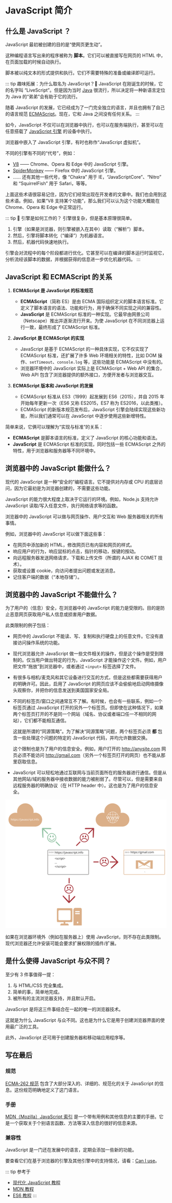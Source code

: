 # JavaScript 简介

## 什么是 JavaScript ？

JavaScript 最初被创建的目的是“使网页更生动”。

这种编程语言写出来的程序被称为 **脚本**。它们可以被直接写在网页的 HTML 中，在页面加载的时候自动执行。

脚本被以纯文本的形式提供和执行。它们不需要特殊的准备或编译即可运行。

::: tip 趣味拓展：为什么取名为 JavaScript？🤔
JavaScript 在刚诞生的时候，它的名字叫 “LiveScript”。但是因为当时 [Java](https://zh.wikipedia.org/wiki/Java) 很流行，所以决定将一种新语言定位为 Java 的“弟弟”会有助于它的流行。

随着 JavaScript 的发展，它已经成为了一门完全独立的语言，并且也拥有了自己的语言规范 [ECMAScript](https://zh.wikipedia.org/wiki/ECMAScript)。现在，它和 Java 之间没有任何关系。
:::

如今，JavaScript 不仅可以在浏览器中执行，也可以在服务端执行，甚至可以在任意搭载了 [JavaScript 引擎](https://zh.wikipedia.org/wiki/JavaScript%E5%BC%95%E6%93%8E) 的设备中执行。

浏览器中嵌入了 JavaScript 引擎，有时也称作“JavaScript 虚拟机”。

不同的引擎有不同的“代号”，例如：

- [V8](https://zh.wikipedia.org/wiki/V8_(JavaScript%E5%BC%95%E6%93%8E)) —— Chrome、Opera 和 Edge 中的 JavaScript 引擎。
- [SpiderMonkey](https://zh.wikipedia.org/wiki/SpiderMonkey) —— Firefox 中的 JavaScript 引擎。
- …… 还有其他一些代号，像 “Chakra” 用于 IE，“JavaScriptCore”、“Nitro” 和 “SquirrelFish” 用于 Safari，等等。

上面这些术语很容易记住，因为它们经常出现在开发者的文章中。我们也会用到这些术语。例如，如果“V8 支持某个功能”，那么我们可以认为这个功能大概能在 Chrome、Opera 和 Edge 中正常运行。

::: tip 🤔 引擎是如何工作的？
引擎很复杂，但是基本原理很简单。

1. 引擎（如果是浏览器，则引擎被嵌入在其中）读取（“解析”）脚本。
2. 然后，引擎将脚本转化（“编译”）为机器语言。
3. 然后，机器代码快速地执行。

引擎会对流程中的每个阶段都进行优化。它甚至可以在编译的脚本运行时监视它，分析流经该脚本的数据，并根据获得的信息进一步优化机器代码。
:::

## JavaScript 和 ECMAScript 的关系

1. **ECMAScript 是 JavaScript 的标准规范**
   - **ECMAScript**（简称 ES）是由 ECMA 国际组织定义的脚本语言标准。它定义了脚本语言的语法、功能和行为，用于确保不同实现之间的兼容性。
   - **JavaScript** 是 ECMAScript 标准的一种实现。它最早由网景公司（Netscape）推出并逐渐流行开来。为使 JavaScript 在不同浏览器上运行一致，最终形成了 ECMAScript 标准。

2. **JavaScript 是 ECMAScript 的实现**
   - JavaScript 是基于 ECMAScript 的一种具体实现，它不仅实现了 ECMAScript 标准，还扩展了许多 Web 环境相关的特性，比如 DOM 操作、`setTimeout`、`console.log` 等，这些功能是 ECMAScript 中没有的。
   - 浏览器环境中的 JavaScript 实际上是 ECMAScript + Web API 的集合，Web API 包含了浏览器提供的额外接口，方便开发者与浏览器交互。

3. **ECMAScript 版本和 JavaScript 的发展**
   - ECMAScript 标准从 ES3（1999）起发展到 ES6（2015），并自 2015 年开始每年更新一次（ES6 又称 ES2015，ES7 称为 ES2016，以此类推）。
   - ECMAScript 的新版本规范发布后，JavaScript 引擎会陆续实现这些新功能，所以我们通常可以在 JavaScript 中逐步使用这些新增特性。

简单来说，它俩可以理解为“实现与标准”的关系：

- **ECMAScript** 是脚本语言的标准，定义了 JavaScript 的核心功能和语法。
- **JavaScript** 是 ECMAScript 标准的实现，同时包括一些 ECMAScript 之外的特性，用于浏览器和服务器等不同环境中。

## 浏览器中的 JavaScript 能做什么？

现代的 JavaScript 是一种“安全的”编程语言。它不提供对内存或 CPU 的底层访问，因为它最初是为浏览器创建的，不需要这些功能。

JavaScript 的能力很大程度上取决于它运行的环境。例如，Node.js 支持允许 JavaScript 读取/写入任意文件，执行网络请求等的函数。

浏览器中的 JavaScript 可以做与网页操作、用户交互和 Web 服务器相关的所有事情。

例如，浏览器中的 JavaScript 可以做下面这些事：

- 在网页中添加新的 HTML，修改网页已有内容和网页的样式。
- 响应用户的行为，响应鼠标的点击，指针的移动，按键的按动。
- 向远程服务器发送网络请求，下载和上传文件（所谓的 AJAX 和 COMET 技术）。
- 获取或设置 cookie，向访问者提出问题或发送消息。
- 记住客户端的数据（“本地存储”）。

## 浏览器中的 JavaScript 不能做什么？

为了用户的（信息）安全，在浏览器中的 JavaScript 的能力是受限的。目的是防止恶意网页获取用户私人信息或损害用户数据。

此类限制的例子包括：

- 网页中的 JavaScript 不能读、写、复制和执行硬盘上的任意文件。它没有直接访问操作系统的功能。

- 现代浏览器允许 JavaScript 做一些文件相关的操作，但是这个操作是受到限制的。仅当用户做出特定的行为，JavaScript 才能操作这个文件。例如，用户把文件“拖放”到浏览器中，或者通过 `<input>` 标签选择了文件。

- 有很多与相机/麦克风和其它设备进行交互的方式，但是这些都需要获得用户的明确许可。因此，启用了 JavaScript 的网页应该不会偷偷地启动网络摄像头观察你，并把你的信息发送到美国国家安全局。

- 不同的标签页/窗口之间通常互不了解。有时候，也会有一些联系，例如一个标签页通过 JavaScript 打开的另外一个标签页。但即使在这种情况下，如果两个标签页打开的不是同一个网站（域名、协议或者端口任一不相同的网站），它们都不能相互通信。

  这就是所谓的“同源策略”。为了解决“同源策略”问题，两个标签页必须 **都** 包含一些处理这个问题的特定的 JavaScript 代码，并均允许数据交换。

  这个限制也是为了用户的信息安全。例如，用户打开的 <http://anysite.com> 网页必须不能访问 <http://gmail.com>（另外一个标签页打开的网页）也不能从那里窃取信息。

- JavaScript 可以轻松地通过互联网与当前页面所在的服务器进行通信。但是从其他网站/域的服务器中接收数据的能力被削弱了。尽管可以，但是需要来自远程服务器的明确协议（在 HTTP header 中）。这也是为了用户的信息安全。

![limitations](assets/limitations.svg)

如果在浏览器环境外（例如在服务器上）使用 JavaScript，则不存在此类限制。现代浏览器还允许安装可能会要求扩展权限的插件/扩展。

## 是什么使得 JavaScript 与众不同？

至少有 3 件事值得一提：

1. 与 HTML/CSS 完全集成。
2. 简单的事，简单地完成。
3. 被所有的主流浏览器支持，并且默认开启。

JavaScript 是将这三件事结合在一起的唯一的浏览器技术。

这就是为什么 JavaScript 与众不同。这也是为什么它是用于创建浏览器界面的使用最广泛的工具。

此外，JavaScript 还可用于创建服务器和移动端应用程序等。

## 写在最后

### 规范

[ECMA-262 规范](https://tc39.es/ecma262/) 包含了大部分深入的、详细的、规范化的关于 JavaScript 的信息。这份规范明确地定义了这门语言。

### 手册

[MDN（Mozilla）JavaScript 索引](https://developer.mozilla.org/zh-CN/docs/Web/JavaScript/Reference) 是一个带有用例和其他信息的主要的手册。它是一个获取关于个别语言函数、方法等深入信息的很好的信息来源。

### 兼容性

JavaScript 是一门还在发展中的语言，定期会添加一些新的功能。

要查看它们在基于浏览器的引擎及其他引擎中的支持情况，请看：[Can I use](https://caniuse.com/)。

::: tip 参考于

- [现代化 JavaScript 教程](https://zh.javascript.info/)
- [MDN 教程](https://developer.mozilla.org/zh-CN/docs/Learn/JavaScript)
- [ES6 教程](https://wangdoc.com/es6/)
:::

